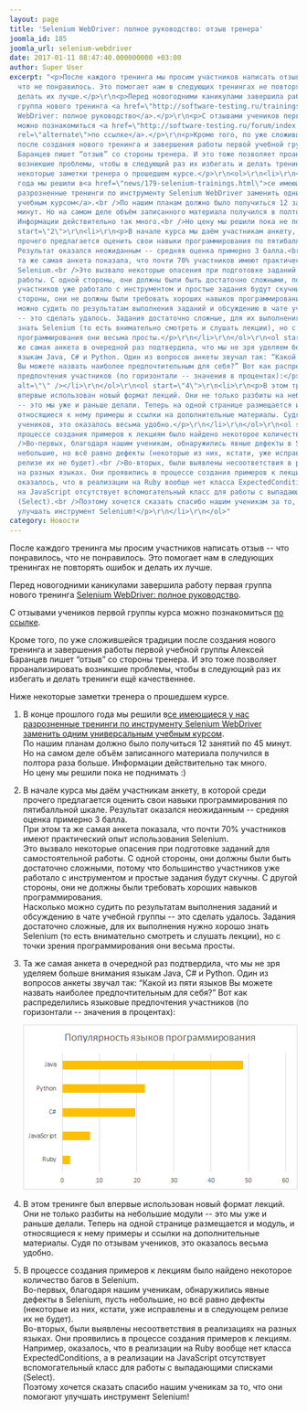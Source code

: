 ```yaml
---
layout: page
title: 'Selenium WebDriver: полное руководство: отзыв тренера'
joomla_id: 185
joomla_url: selenium-webdriver
date: 2017-01-11 08:47:40.000000000 +03:00
author: Super User
excerpt: "<p>После каждого тренинга мы просим участников написать отзыв -- что понравилось,
  что не понравилось. Это помогает нам в следующих тренингах не повторять ошибок и
  делать их лучше.</p>\r\n<p>Перед новогодними каникулами завершила работу первая
  группа нового тренинга <a href=\"http://software-testing.ru/trainings/schedule?task=3&amp;cid=242\">Selenium
  WebDriver: полное руководство</a>.</p>\r\n<p>С отзывами учеников первой группы курса
  можно познакомиться <a href=\"http://software-testing.ru/forum/index.php?/topic/34218-selenium-webdriver-polnoe-rukovodstvo-otzyvy-uchastnikov-perv/\"
  rel=\"alternate\">по ссылке</a>.</p>\r\n<p>Кроме того, по уже сложившейся традиции
  после создания нового тренинга и завершения работы первой учебной группы Алексей
  Баранцев пишет “отзыв” со стороны тренера. И это тоже позволяет проанализировать
  возникшие проблемы, чтобы в следующий раз их избегать и делать тренинги ещё качественнее.</p>\r\n<p>Ниже
  некоторые заметки тренера о прошедшем курсе.</p>\r\n<ol>\r\n<li>\r\n<p>В конце прошлого
  года мы решили в<a href=\"news/179-selenium-trainings.html\">се имеющиеся у нас
  разрозненные тренинги по инструменту Selenium WebDriver заменить одним универсальным
  учебным курсом</a>.<br />По нашим планам должно было получиться 12 занятий по 45
  минут. Но на самом деле объём записанного материала получился в полтора раза больше.
  Информации действительно так много.<br />Но цену мы решили пока не поднимать :)</p>\r\n</li>\r\n</ol>\r\n<ol
  start=\"2\">\r\n<li>\r\n<p>В начале курса мы даём участникам анкету, в которой среди
  прочего предлагается оценить свои навыки программирования по пятибалльной шкале.
  Результат оказался неожиданным -- средняя оценка примерно 3 балла.<br />При этом
  та же самая анкета показала, что почти 70% участников имеют практический опыт использования
  Selenium.<br />Это вызвало некоторые опасения при подготовке заданий для самостоятельной
  работы. С одной стороны, они должны были быть достаточно сложными, потому что большинство
  участников уже работало с инструментом и простые задания будут скучны. С другой
  стороны, они не должны были требовать хороших навыков программирования.<br />Насколько
  можно судить по результатам выполнения заданий и обсуждению в чате учебной группы
  -- это сделать удалось. Задания достаточно сложные, для их выполнения нужно хорошо
  знать Selenium (то есть внимательно смотреть и слушать лекции), но с точки зрения
  программирования они весьма просты.</p>\r\n</li>\r\n</ol>\r\n<ol start=\"3\">\r\n<li>\r\n<p>Та
  же самая анкета в очередной раз подтвердила, что мы не зря уделяем больше внимания
  языкам Java, C# и Python. Один из вопросов анкеты звучал так: “Какой из пяти языков
  Вы можете назвать наиболее предпочтительным для себя?” Вот как распределились языковые
  предпочтения участников (по горизонтали -- значения в процентах):</p>\r\n<img src=\"images/blog/languages.png\"
  alt=\"\" /></li>\r\n</ol>\r\n<ol start=\"4\">\r\n<li>\r\n<p>В этом тренинге был
  впервые использован новый формат лекций. Они не только разбиты на небольшие модули
  -- это мы уже и раньше делали. Теперь на одной странице размещается и модуль, и
  относящиеся к нему примеры и ссылки на дополнительные материалы. Судя по отзывам
  учеников, это оказалось весьма удобно.</p>\r\n</li>\r\n</ol>\r\n<ol start=\"5\">\r\n<li>\r\n<p>В
  процессе создания примеров к лекциям было найдено некоторое количество багов в Selenium.<br
  />Во-первых, благодаря нашим ученикам, обнаружились явные дефекты в Selenium, пусть
  небольшие, но всё равно дефекты (некоторые из них, кстати, уже исправлены и в следующем
  релизе их не будет).<br />Во-вторых, были выявлены несоответствия в реализациях
  на разных языках. Они проявились в процессе создания примеров к лекциям. Например,
  оказалось, что в реализации на Ruby вообще нет класса ExpectedConditions, а в реализации
  на JavaScript отсутствует вспомогательный класс для работы с выпадающими списками
  (Select).<br />Поэтому хочется сказать спасибо нашим ученикам за то, что они помогают
  улучшать инструмент Selenium!</p>\r\n</li>\r\n</ol>"
category: Новости
---
```

<p>После каждого тренинга мы просим участников написать отзыв -- что понравилось, что не понравилось. Это помогает нам в следующих тренингах не повторять ошибок и делать их лучше.</p>
<p>Перед новогодними каникулами завершила работу первая группа нового тренинга <a href="http://software-testing.ru/trainings/schedule?task=3&amp;cid=242">Selenium WebDriver: полное руководство</a>.</p>
<p>С отзывами учеников первой группы курса можно познакомиться <a href="http://software-testing.ru/forum/index.php?/topic/34218-selenium-webdriver-polnoe-rukovodstvo-otzyvy-uchastnikov-perv/" rel="alternate">по ссылке</a>.</p>
<p>Кроме того, по уже сложившейся традиции после создания нового тренинга и завершения работы первой учебной группы Алексей Баранцев пишет “отзыв” со стороны тренера. И это тоже позволяет проанализировать возникшие проблемы, чтобы в следующий раз их избегать и делать тренинги ещё качественнее.</p>
<p>Ниже некоторые заметки тренера о прошедшем курсе.</p>
<ol>
<li>
<p>В конце прошлого года мы решили в<a href="news/179-selenium-trainings.html">се имеющиеся у нас разрозненные тренинги по инструменту Selenium WebDriver заменить одним универсальным учебным курсом</a>.<br />По нашим планам должно было получиться 12 занятий по 45 минут. Но на самом деле объём записанного материала получился в полтора раза больше. Информации действительно так много.<br />Но цену мы решили пока не поднимать :)</p>
</li>
</ol>
<ol start="2">
<li>
<p>В начале курса мы даём участникам анкету, в которой среди прочего предлагается оценить свои навыки программирования по пятибалльной шкале. Результат оказался неожиданным -- средняя оценка примерно 3 балла.<br />При этом та же самая анкета показала, что почти 70% участников имеют практический опыт использования Selenium.<br />Это вызвало некоторые опасения при подготовке заданий для самостоятельной работы. С одной стороны, они должны были быть достаточно сложными, потому что большинство участников уже работало с инструментом и простые задания будут скучны. С другой стороны, они не должны были требовать хороших навыков программирования.<br />Насколько можно судить по результатам выполнения заданий и обсуждению в чате учебной группы -- это сделать удалось. Задания достаточно сложные, для их выполнения нужно хорошо знать Selenium (то есть внимательно смотреть и слушать лекции), но с точки зрения программирования они весьма просты.</p>
</li>
</ol>
<ol start="3">
<li>
<p>Та же самая анкета в очередной раз подтвердила, что мы не зря уделяем больше внимания языкам Java, C# и Python. Один из вопросов анкеты звучал так: “Какой из пяти языков Вы можете назвать наиболее предпочтительным для себя?” Вот как распределились языковые предпочтения участников (по горизонтали -- значения в процентах):</p>
<img src="images/blog/languages.png" alt="" /></li>
</ol>
<ol start="4">
<li>
<p>В этом тренинге был впервые использован новый формат лекций. Они не только разбиты на небольшие модули -- это мы уже и раньше делали. Теперь на одной странице размещается и модуль, и относящиеся к нему примеры и ссылки на дополнительные материалы. Судя по отзывам учеников, это оказалось весьма удобно.</p>
</li>
</ol>
<ol start="5">
<li>
<p>В процессе создания примеров к лекциям было найдено некоторое количество багов в Selenium.<br />Во-первых, благодаря нашим ученикам, обнаружились явные дефекты в Selenium, пусть небольшие, но всё равно дефекты (некоторые из них, кстати, уже исправлены и в следующем релизе их не будет).<br />Во-вторых, были выявлены несоответствия в реализациях на разных языках. Они проявились в процессе создания примеров к лекциям. Например, оказалось, что в реализации на Ruby вообще нет класса ExpectedConditions, а в реализации на JavaScript отсутствует вспомогательный класс для работы с выпадающими списками (Select).<br />Поэтому хочется сказать спасибо нашим ученикам за то, что они помогают улучшать инструмент Selenium!</p>
</li>
</ol>
